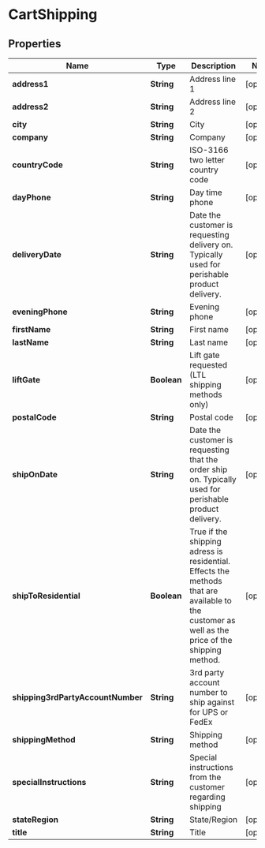 
# CartShipping

## Properties
Name | Type | Description | Notes
------------ | ------------- | ------------- | -------------
**address1** | **String** | Address line 1 |  [optional]
**address2** | **String** | Address line 2 |  [optional]
**city** | **String** | City |  [optional]
**company** | **String** | Company |  [optional]
**countryCode** | **String** | ISO-3166 two letter country code |  [optional]
**dayPhone** | **String** | Day time phone |  [optional]
**deliveryDate** | **String** | Date the customer is requesting delivery on. Typically used for perishable product delivery. |  [optional]
**eveningPhone** | **String** | Evening phone |  [optional]
**firstName** | **String** | First name |  [optional]
**lastName** | **String** | Last name |  [optional]
**liftGate** | **Boolean** | Lift gate requested (LTL shipping methods only) |  [optional]
**postalCode** | **String** | Postal code |  [optional]
**shipOnDate** | **String** | Date the customer is requesting that the order ship on.  Typically used for perishable product delivery. |  [optional]
**shipToResidential** | **Boolean** | True if the shipping adress is residential.  Effects the methods that are available to the customer as well as the price of the shipping method. |  [optional]
**shipping3rdPartyAccountNumber** | **String** | 3rd party account number to ship against for UPS or FedEx |  [optional]
**shippingMethod** | **String** | Shipping method |  [optional]
**specialInstructions** | **String** | Special instructions from the customer regarding shipping |  [optional]
**stateRegion** | **String** | State/Region |  [optional]
**title** | **String** | Title |  [optional]



